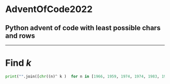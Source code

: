 # AdventOfCode2022

## Python advent of code with least possible chars and rows
----

# Find *k*
```python
print("".join([chr((n)^ k )  for n in [1966, 1959, 1974, 1974, 1983, 1990, 1982, 1963, 1959, 1973]]))
```
